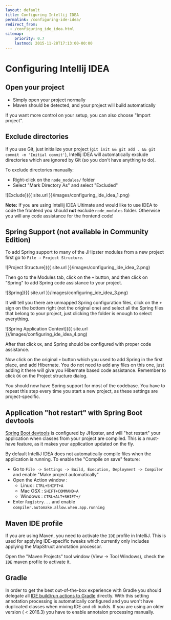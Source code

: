 ```yaml
---
layout: default
title: Configuring Intellij IDEA
permalink: /configuring-ide-idea/
redirect_from:
  - /configuring_ide_idea.html
sitemap:
    priority: 0.7
    lastmod: 2015-11-28T17:13:00-00:00
---
```


# <i class="fa fa-keyboard-o"></i> Configuring Intellij IDEA

## Open your project

- Simply open your project normally
- Maven should be detected, and your project will build automatically

If you want more control on your setup, you can also choose "Import project".

## Exclude directories

If you use Git, just initialize your project (`git init && git add . && git commit -m 'Initial commit'`), Intellij IDEA will automatically exclude directories which are ignored by Git (so you don't have anything to do).

To exclude directories manually:

- Right-click on the `node_modules/` folder
- Select "Mark Directory As" and select "Excluded"

![Exclude]({{ site.url }}/images/configuring_ide_idea_1.png)

**Note:** If you are using Intellij IDEA Ultimate and would like to use IDEA to code the frontend you should **not** exclude `node_modules` folder. Otherwise
you will any code assistance for the frontend code!

## Spring Support (not available in Community Edition)

To add Spring support to many of the JHipster modules from a new project first go to `File → Project Structure`.

![Project Structure]({{ site.url }}/images/configuring_ide_idea_2.png)

Then go to the Modules tab, click on the `+` button, and then click on "Spring" to add Spring code assistance to your project.

![Spring]({{ site.url }}/images/configuring_ide_idea_3.png)

It will tell you there are unmapped Spring configuration files, click on the `+` sign on the  bottom right (not the original one) and select all the Spring files that belong to your project, just clicking the folder is enough to select everything.

![Spring Application Context]({{ site.url }}/images/configuring_ide_idea_4.png)

After that click `OK`, and Spring should be configured with proper code assistance.

Now click on the original `+` button which you used to add Spring in the first place, and add Hibernate. You do not need to add any files on this one, just adding it there will give you Hibernate based code assistance. Remember to click `OK` on the Project structure dialog.

You should now have Spring support for most of the codebase. You have to repeat this step every time you start a new project, as these settings are project-specific.

## Application "hot restart" with Spring Boot devtools

[Spring Boot devtools](https://docs.spring.io/spring-boot/docs/current/reference/html/using-boot-devtools.html) is configured by JHipster, and will "hot restart" your application when classes from your project are compiled. This is a must-have feature, as it makes your application updated on the fly.

By default IntelliJ IDEA does not automatically compile files when the application is running. To enable the "Compile on save" feature:

* Go to `File -> Settings -> Build, Execution, Deployment -> Compiler` and enable "Make project automatically"
* Open the Action window :
  * Linux : `CTRL+SHIFT+A`
  * Mac OSX : `SHIFT+COMMAND+A`
  * Windows : `CTRL+ALT+SHIFT+/`
* Enter `Registry...` and enable `compiler.automake.allow.when.app.running`

## Maven IDE profile

If you are using Maven, you need to activate the `IDE` profile in IntelliJ. This is used for applying IDE-specific tweaks
which currently only includes applying the MapStruct annotation processor.

Open the "Maven Projects" tool window (View -> Tool Windows), check the `IDE` maven profile to activate it.

## Gradle

In order to get the best out-of-the-box experience with Gradle you should delegate all [IDE build/run actions to Gradle](https://www.jetbrains.com/idea/whatsnew/#v2017-3-gradle) directly. With this setting annotation processing is automatically configured and you won't have duplicated classes when mixing IDE and cli builds. If you are using an older version ( < 2016.3) you have to enable annotaion processing manually.
